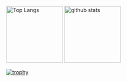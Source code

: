<p align="left"> 
  <img alt="Top Langs" height="150px" src="https://github-readme-stats.vercel.app/api/top-langs/?username=ByakkoMatsumiya&layout=compact&count_private=true&show_icons=true" />
  <img alt="github stats" height="150px" src="https://github-readme-stats.vercel.app/api?username=ByakkoMatsumiya&count_private=true&show_icons=true&show_icons=true" />
</p>

[![trophy](https://github-profile-trophy.vercel.app/?username=ByakkoMatsumiya&column=7)](https://github.com/ryo-ma/github-profile-trophy)
